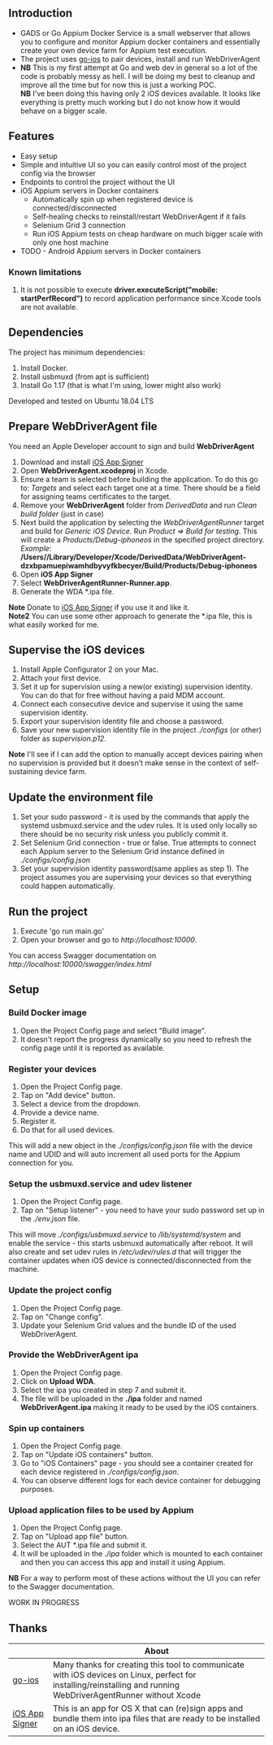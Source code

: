 ## Introduction

* GADS or Go Appium Docker Service is a small webserver that allows you to configure and monitor Appium docker containers and essentially create your own device farm for Appium test execution.  
* The project uses [go-ios](https://github.com/danielpaulus/go-ios) to pair devices, install and run WebDriverAgent   
* **NB** This is my first attempt at Go and web dev in general so a lot of the code is probably messy as hell. I will be doing my best to cleanup and improve all the time but for now this is just a working POC.  
**NB** I've been doing this having only 2 iOS devices available. It looks like everything is pretty much working but I do not know how it would behave on a bigger scale.  

## Features
* Easy setup  
* Simple and intuitive UI so you can easily control most of the project config via the browser  
* Endpoints to control the project without the UI  
* iOS Appium servers in Docker containers  
  - Automatically spin up when registered device is connected/disconnected  
  - Self-healing checks to reinstall/restart WebDriverAgent if it fails  
  - Selenium Grid 3 connection  
  - Run iOS Appium tests on cheap hardware on much bigger scale with only one host machine  
* TODO - Android Appium servers in Docker containers  

### Known limitations
1. It is not possible to execute **driver.executeScript("mobile: startPerfRecord")** to record application performance since Xcode tools are not available.  

## Dependencies  
The project has minimum dependencies:  
1. Install Docker.  
2. Install usbmuxd (from apt is sufficient)  
3. Install Go 1.17 (that is what I'm using, lower might also work)  

Developed and tested on Ubuntu 18.04 LTS  

## Prepare WebDriverAgent file

You need an Apple Developer account to sign and build **WebDriverAgent**

1. Download and install [iOS App Signer](https://dantheman827.github.io/ios-app-signer/)  
2. Open **WebDriverAgent.xcodeproj** in Xcode.  
3. Ensure a team is selected before building the application. To do this go to: *Targets* and select each target one at a time. There should be a field for assigning teams certificates to the target.  
4. Remove your **WebDriverAgent** folder from *DerivedData* and run *Clean build folder* (just in case)  
5. Next build the application by selecting the *WebDriverAgentRunner* target and build for *Generic iOS Device*. Run *Product => Build for testing*. This will create a *Products/Debug-iphoneos* in the specified project directory.  
 *Example*: **/Users/<username>/Library/Developer/Xcode/DerivedData/WebDriverAgent-dzxbpamuepiwamhdbyvyfkbecyer/Build/Products/Debug-iphoneos**  
6. Open **iOS App Signer**  
7. Select **WebDriverAgentRunner-Runner.app**.  
8. Generate the WDA *.ipa file.  

**Note** Donate to [iOS App Signer](https://dantheman827.github.io/ios-app-signer/) if you use it and like it.  
**Note2** You can use some other approach to generate the *.ipa file, this is what easily worked for me.  

## Supervise the iOS devices  
1. Install Apple Configurator 2 on your Mac.  
2. Attach your first device.  
3. Set it up for supervision using a new(or existing) supervision identity. You can do that for free without having a paid MDM account.  
4. Connect each consecutive device and supervise it using the same supervision identity.  
5. Export your supervision identity file and choose a password.  
6. Save your new supervision identity file in the project *./configs* (or other) folder as *supervision.p12*.  

**Note** I'll see if I can add the option to manually accept devices pairing when no supervision is provided but it doesn't make sense in the context of self-sustaining device farm.  

## Update the environment file  
1. Set your sudo password - it is used by the commands that apply the systemd usbmuxd.service and the udev rules. It is used only locally so there should be no security risk unless you publicly commit it.   
2. Set Selenium Grid connection - true or false. True attempts to connect each Appium server to the Selenium Grid instance defined in *./configs/config.json*  
4. Set your supervision identity password(same applies as step 1). The project assumes you are supervising your devices so that everything could happen automatically.  

## Run the project   
1. Execute 'go run main.go'  
2. Open your browser and go to *http://localhost:10000*.  

You can access Swagger documentation on *http://localhost:10000/swagger/index.html*  

## Setup  
### Build Docker image
1. Open the Project Config page and select "Build image".
2. It doesn't report the progress dynamically so you need to refresh the config page until it is reported as available.  

### Register your devices  
1. Open the Project Config page.  
2. Tap on "Add device" button.  
3. Select a device from the dropdown.  
4. Provide a device name.  
5. Register it.  
6. Do that for all used devices.  

This will add a new object in the *./configs/config.json* file with the device name and UDID and will auto increment all used ports for the Appium connection for you.  

### Setup the usbmuxd.service and udev listener  
1. Open the Project Config page.  
2. Tap on "Setup listener" - you need to have your sudo password set up in the *./env.json* file.  

This will move *./configs/usbmuxd.service* to */lib/systemd/system* and enable the service - this starts usbmuxd automatically after reboot. It will also create and set udev rules in */etc/udev/rules.d* that will trigger the container updates when iOS device is connected/disconnected from the machine.  

### Update the project config  
1. Open the Project Config page.  
2. Tap on "Change config".  
3. Update your Selenium Grid values and the bundle ID of the used WebDriverAgent.  

### Provide the WebDriverAgent ipa  
1. Open the Project Config page.
2. Click on **Upload WDA**.
3. Select the ipa you created in step 7 and submit it.
4. The file will be uploaded in the **./ipa** folder and named **WebDriverAgent.ipa** making it ready to be used by the iOS containers.  

### Spin up containers  
1. Open the Project Config page.  
2. Tap on "Update iOS containers" button.  
3. Go to "iOS Containers" page - you should see a container created for each device registered in *./configs/config.json*.  
4. You can observe different logs for each device container for debugging purposes.  

### Upload application files to be used by Appium  
1. Open the Project Config page.  
2. Tap on "Upload app file" button.  
3. Select the AUT *.ipa file and submit it.  
4. It will be uploaded in the *./ipa* folder which is mounted to each container and then you can access this app and install it using Appium.  

**NB** For a way to perform most of these actions without the UI you can refer to the Swagger documentation.  

WORK IN PROGRESS

## Thanks

| |About|
|---|---|
|[go-ios](https://github.com/danielpaulus/go-ios)|Many thanks for creating this tool to communicate with iOS devices on Linux, perfect for installing/reinstalling and running WebDriverAgentRunner without Xcode|
|[iOS App Signer](https://github.com/DanTheMan827/ios-app-signer)|This is an app for OS X that can (re)sign apps and bundle them into ipa files that are ready to be installed on an iOS device.|

